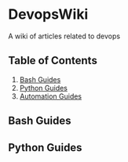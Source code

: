 # DevopsWiki
A wiki of articles related to devops

## Table of Contents

  1. [Bash Guides](#Bash-Guides)
  1. [Python Guides](#Python-Guides)
  1. [Automation Guides](#Automation-Guides)
  


## Bash Guides

## Python Guides
